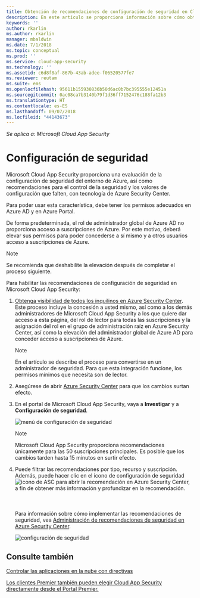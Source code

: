 ```yaml
---
title: Obtención de recomendaciones de configuración de seguridad en Cloud App Security | Microsoft Docs
description: En este artículo se proporciona información sobre cómo obtener recomendaciones de configuración de seguridad en Cloud App Security mediante la integración con Azure Security Center.
keywords: ''
author: rkarlin
ms.author: rkarlin
manager: mbaldwin
ms.date: 7/1/2018
ms.topic: conceptual
ms.prod: ''
ms.service: cloud-app-security
ms.technology: ''
ms.assetid: c6d8f8af-867b-43ab-adee-f06520577fe7
ms.reviewer: reutam
ms.suite: ems
ms.openlocfilehash: 95611b155930836b50d6ac0b7bc395555e12451a
ms.sourcegitcommit: 0ac08ca7b3140b79f1d36ff7152476c188fa12b3
ms.translationtype: HT
ms.contentlocale: es-ES
ms.lasthandoff: 09/07/2018
ms.locfileid: "44143673"
---
```

*Se aplica a: Microsoft Cloud App Security*


# <a name="security-configuration"></a>Configuración de seguridad

Microsoft Cloud App Security proporciona una evaluación de la configuración de seguridad del entorno de Azure, así como recomendaciones para el control de la seguridad y los valores de configuración que falten, con tecnología de Azure Security Center. 

Para poder usar esta característica, debe tener los permisos adecuados en Azure AD y en Azure Portal.
 
De forma predeterminada, el rol de administrador global de Azure AD no proporciona acceso a suscripciones de Azure. Por este motivo, deberá elevar sus permisos para poder concederse a sí mismo y a otros usuarios acceso a suscripciones de Azure. 

> [!NOTE]
> Se recomienda que deshabilite la elevación después de completar el proceso siguiente.

Para habilitar las recomendaciones de configuración de seguridad en Microsoft Cloud App Security:

1. <a href="https://docs.microsoft.com/azure/security-center/security-center-management-groups" target="_blank">Obtenga visibilidad de todos los inquilinos en Azure Security Center</a>. Este proceso incluye la concesión a usted mismo, así como a los demás administradores de Microsoft Cloud App Security a los que quiere dar acceso a esta página, del rol de lector para todas las suscripciones y la asignación del rol en el grupo de administración raíz en Azure Security Center, así como la elevación del administrador global de Azure AD para conceder acceso a suscripciones de Azure. 

   > [!NOTE]
   > En el artículo se describe el proceso para convertirse en un administrador de seguridad. Para que esta integración funcione, los permisos mínimos que necesita son de lector.

2. Asegúrese de abrir <a href="https://ms.portal.azure.com/#blade/Microsoft_Azure_Security/SecurityMenuBlade/0" target="_blank">Azure Security Center</a> para que los cambios surtan efecto.

3. En el portal de Microsoft Cloud App Security, vaya a **Investigar** y a **Configuración de seguridad**. 

   ![menú de configuración de seguridad](./media/security-configuration-menu.png)

   > [!NOTE]
   > Microsoft Cloud App Security proporciona recomendaciones únicamente para las 50 suscripciones principales.
   > Es posible que los cambios tarden hasta 15 minutos en surtir efecto.

5. Puede filtrar las recomendaciones por tipo, recurso y suscripción. Además, puede hacer clic en el icono de configuración de seguridad ![icono de ASC](./media/asc-icon.png) para abrir la recomendación en Azure Security Center, a fin de obtener más información y profundizar en la recomendación. <br></br><br></br>Para información sobre cómo implementar las recomendaciones de seguridad, vea [Administración de recomendaciones de seguridad en Azure Security Center](https://docs.microsoft.com/azure/security-center/security-center-recommendations).

 
   ![configuración de seguridad](./media/security-configuration1.png)

 

## <a name="see-also"></a>Consulte también  
[Controlar las aplicaciones en la nube con directivas](control-cloud-apps-with-policies.md)   

[Los clientes Premier también pueden elegir Cloud App Security directamente desde el Portal Premier.](https://premier.microsoft.com/)  
  

